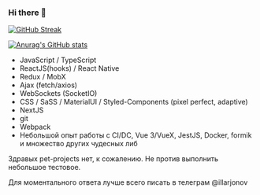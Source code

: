 ### Hi there 👋

[![GitHub Streak](https://github-readme-streak-stats.herokuapp.com/?user=illarjonov)](https://git.io/streak-stats)

[![Anurag's GitHub stats](https://github-readme-stats.vercel.app/api?username=illarjonov)](https://github.com/anuraghazra/github-readme-stats) 
- JavaScript / TypeScript
- ReactJS(hooks) / React Native
- Redux / MobX
- Ajax (fetch/axios)
- WebSockets (SocketIO)
- CSS / SaSS / MaterialUI / Styled-Components (pixel perfect, adaptive)
- NextJS
- git
- Webpack
- Небольшой опыт работы с CI/DC, Vue 3/VueX, JestJS, Docker, formik 
и множество других чудесных либ

Здравых pet-projects нет, к сожалению. 
Не против выполнить небольшое тестовое. 

Для моментального ответа лучше всего писать в телеграм @illarjonov

<!--
**Illarjonov/illarjonov** is a ✨ _special_ ✨ repository because its `README.md` (this file) appears on your GitHub profile.

Here are some ideas to get you started:

- 🔭 I’m currently working on ...
- 🌱 I’m currently learning ...
- 👯 I’m looking to collaborate on ...
- 🤔 I’m looking for help with ...
- 💬 Ask me about ...
- 📫 How to reach me: ...
- 😄 Pronouns: ...
- ⚡ Fun fact: ...
-->
